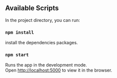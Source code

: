 
## Available Scripts

In the project directory, you can run:

### `npm install`

install the dependencies packages.

### `npm start`

Runs the app in the development mode.\
Open [http://localhost:5000](http://localhost:5000) to view it in the browser.